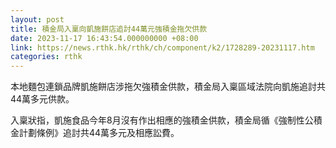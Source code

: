 ```yaml
---
layout: post
title: 積金局入稟向凱施餅店追討44萬元強積金拖欠供款
date: 2023-11-17 16:43:54.000000000 +08:00
link: https://news.rthk.hk/rthk/ch/component/k2/1728289-20231117.htm
categories: rthk
---
```


本地麵包連鎖品牌凱施餅店涉拖欠強積金供款，積金局入稟區域法院向凱施追討共44萬多元供款。

入稟狀指，凱施食品今年8月沒有作出相應的強積金供款，積金局循《強制性公積金計劃條例》追討共44萬多元及相應訟費。
